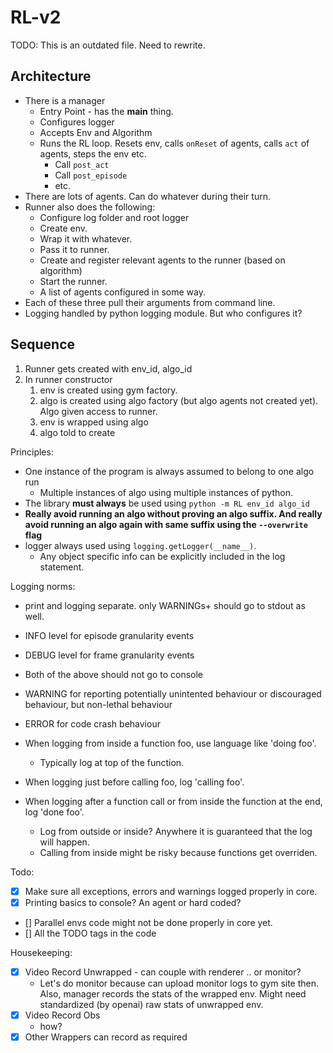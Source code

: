 RL-v2
=====

TODO: This is an outdated file. Need to rewrite.

Architecture
------------

- There is a manager
  - Entry Point - has the __main__ thing.
  - Configures logger
  - Accepts Env and Algorithm
  - Runs the RL loop. Resets env, calls `onReset` of agents, calls `act` of agents, steps the env etc.
    - Call `post_act`
    - Call `post_episode`
    - etc.
- There are lots of agents. Can do whatever during their turn.
- Runner also does the following:
  - Configure log folder and root logger
  - Create env.
  - Wrap it with whatever.
  - Pass it to runner.
  - Create and register relevant agents to the runner (based on algorithm)
  - Start the runner.
  - A list of agents configured in some way.
- Each of these three pull their arguments from command line.
- Logging handled by python logging module. But who configures it?


## Sequence

1. Runner gets created with env_id, algo_id
2. In runner constructor
   1. env is created using gym factory.
   2. algo is created using algo factory (but algo agents not created yet). Algo given access to runner.
   3. env is wrapped using algo
   4. algo told to create



Principles:
- One instance of the program is always assumed to belong to one algo run
  - Multiple instances of algo using multiple instances of python.
- The library **must always** be used using `python -m RL env_id algo_id`
- **Really avoid running an algo without proving an algo suffix. And really avoid running an algo again with same suffix using the `--overwrite` flag**
- logger always used using `logging.getLogger(__name__)`.
  - Any object specific info can be explicitly included in the log statement.

Logging norms:
- print and logging separate. only WARNINGs+ should go to stdout as well.
- INFO level for episode granularity events
- DEBUG level for frame granularity events
- Both of the above should not go to console
- WARNING for reporting potentially unintented behaviour or discouraged behaviour, but non-lethal behaviour
- ERROR for code crash behaviour

- When logging from inside a function foo, use language like 'doing foo'.
  - Typically log at top of the function.
- When logging just before calling foo, log 'calling foo'.
- When logging after a function call or from inside the function at the end, log 'done foo'.
  - Log from outside or inside? Anywhere it is guaranteed that the log will happen.
  - Calling from inside might be risky because functions get overriden.


Todo:
- [X] Make sure all exceptions, errors and warnings logged properly in core.
- [X] Printing basics to console? An agent or hard coded?
- [] Parallel envs code might not be done properly in core yet.
- [] All the TODO tags in the code


Housekeeping:
- [X] Video Record Unwrapped - can couple with renderer .. or monitor?
  - Let's do monitor because can upload monitor logs to gym site then. Also, manager records the stats of the wrapped env. Might need standardized (by openai) raw stats of unwrapped env.
- [X] Video Record Obs
  - how? 
- [X] Other Wrappers can record as required